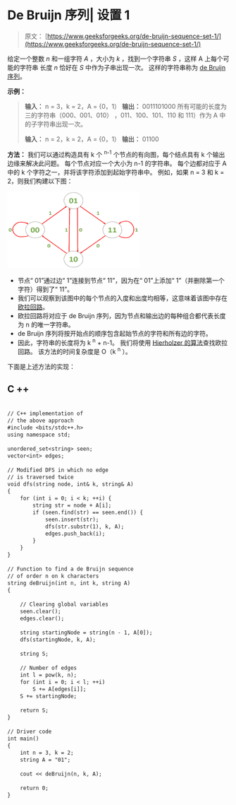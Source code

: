 # De Bruijn 序列| 设置 1

> 原文： [https://www.geeksforgeeks.org/de-bruijn-sequence-set-1/](https://www.geeksforgeeks.org/de-bruijn-sequence-set-1/)

给定一个整数 *n* 和一组字符 *A* ，大小为 *k* ，找到一个字符串 *S* ，这样 A 上每个可能的字符串 长度 *n* 恰好在 *S* 中作为子串出现一次。 这样的字符串称为 [de Bruijn 序列](https://en.wikipedia.org/wiki/De_Bruijn_sequence)。

**示例：**

> **输入：** n = 3，k = 2，A = {0，1）
> **输出：** 0011101000
> 所有可能的长度为三的字符串（000、001、010） ，011、100、101、110 和 111）作为 A 中的子字符串出现一次。
> 
> **输入：** n = 2，k = 2，A = {0，1）
> **输出：** 01100

**方法：**
我们可以通过构造具有 k 个 <sup>n-1</sup> 个节点的有向图，每个结点具有 k 个输出边缘来解决此问题。 每个节点对应一个大小为 n-1 的字符串。 每个边都对应于 A 中的 k 个字符之一，并将该字符添加到起始字符串中。
例如，如果 n = 3 和 k = 2，则我们构建以下图：

![](img/c5d825863c90703f85883380b8a428ba.png)

*   节点“ 01”通过边“ 1”连接到节点“ 11”，因为在“ 01”上添加“ 1”（并删除第一个字符）得到了“ 11”。
*   我们可以观察到该图中的每个节点的入度和出度均相等，这意味着该图中存在[欧拉回路](https://www.geeksforgeeks.org/eulerian-path-and-circuit/)。
*   欧拉回路将对应于 de Bruijn 序列，因为节点和输出边的每种组合都代表长度为 n 的唯一字符串。
*   de Bruijn 序列将按开始点的顺序包含起始节点的字符和所有边的字符。
*   因此，字符串的长度将为 k <sup>n</sup> + n-1。 我们将使用 [Hierholzer 的算法](https://www.geeksforgeeks.org/hierholzers-algorithm-directed-graph/)查找欧拉回路。 该方法的时间复杂度是 O（k <sup>n</sup> ）。

下面是上述方法的实现：

## C ++

```

// C++ implementation of 
// the above approach 
#include <bits/stdc++.h> 
using namespace std; 

unordered_set<string> seen; 
vector<int> edges; 

// Modified DFS in which no edge 
// is traversed twice 
void dfs(string node, int& k, string& A) 
{ 
    for (int i = 0; i < k; ++i) { 
        string str = node + A[i]; 
        if (seen.find(str) == seen.end()) { 
            seen.insert(str); 
            dfs(str.substr(1), k, A); 
            edges.push_back(i); 
        } 
    } 
} 

// Function to find a de Bruijn sequence 
// of order n on k characters 
string deBruijn(int n, int k, string A) 
{ 

    // Clearing global variables 
    seen.clear(); 
    edges.clear(); 

    string startingNode = string(n - 1, A[0]); 
    dfs(startingNode, k, A); 

    string S; 

    // Number of edges 
    int l = pow(k, n); 
    for (int i = 0; i < l; ++i) 
        S += A[edges[i]]; 
    S += startingNode; 

    return S; 
} 

// Driver code 
int main() 
{ 
    int n = 3, k = 2; 
    string A = "01"; 

    cout << deBruijn(n, k, A); 

    return 0; 
} 

```